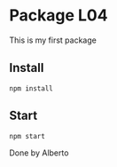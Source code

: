 # Package L04
This is my first package

## Install
```
npm install
```

## Start
```
npm start
```

Done by Alberto

